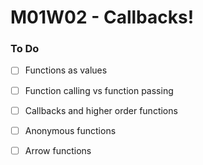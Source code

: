 # M01W02 - Callbacks!

### To Do
- [ ] Functions as values
- [ ] Function calling vs function passing
- [ ] Callbacks and higher order functions
- [ ] Anonymous functions
- [ ] Arrow functions
















